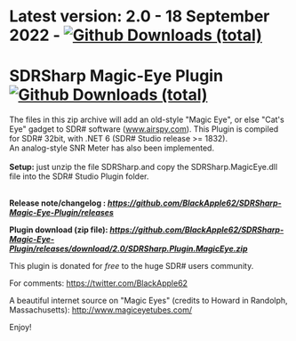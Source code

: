 # Latest version: 2.0 - 18 September 2022 - [![Github Downloads (total)](https://img.shields.io/github/downloads/BlackApple62/SDRSharp-Magic-Eye-Plugin/2.0/total.svg)]()
  
# SDRSharp Magic-Eye Plugin [![Github Downloads (total)](https://img.shields.io/github/downloads/BlackApple62/SDRSharp-Magic-Eye-Plugin/total.svg)]()

The files in this zip archive will add an old-style "Magic Eye", or else "Cat's Eye" gadget to SDR# software (www.airspy.com).
This Plugin is compiled for SDR# 32bit, with .NET 6 (SDR# Studio release >= 1832).
<br>An analog-style SNR Meter has also been implemented.<br><br>**Setup:** just unzip the file SDRSharp.and copy the SDRSharp.MagicEye.dll file into the SDR# Studio Plugin folder.<br><br>



**Release note/changelog : _https://github.com/BlackApple62/SDRSharp-Magic-Eye-Plugin/releases_**

**Plugin download (zip file): _https://github.com/BlackApple62/SDRSharp-Magic-Eye-Plugin/releases/download/2.0/SDRSharp.Plugin.MagicEye.zip_**

This plugin is donated for *free* to the huge SDR# users community.<br>

For comments: https://twitter.com/BlackApple62

A beautiful internet source on "Magic Eyes" (credits to Howard in Randolph, Massachusetts): http://www.magiceyetubes.com/

Enjoy!

